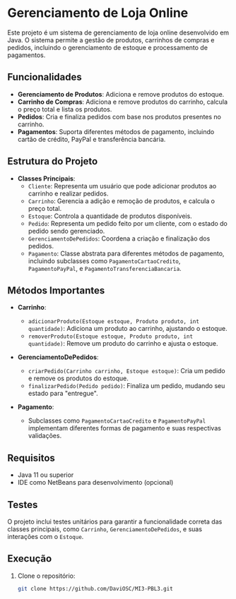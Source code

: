 # Gerenciamento de Loja Online

Este projeto é um sistema de gerenciamento de loja online desenvolvido em Java. O sistema permite a gestão de produtos, carrinhos de compras e pedidos, incluindo o gerenciamento de estoque e processamento de pagamentos.

## Funcionalidades

- **Gerenciamento de Produtos**: Adiciona e remove produtos do estoque.
- **Carrinho de Compras**: Adiciona e remove produtos do carrinho, calcula o preço total e lista os produtos.
- **Pedidos**: Cria e finaliza pedidos com base nos produtos presentes no carrinho.
- **Pagamentos**: Suporta diferentes métodos de pagamento, incluindo cartão de crédito, PayPal e transferência bancária.

## Estrutura do Projeto

- **Classes Principais**:
  - `Cliente`: Representa um usuário que pode adicionar produtos ao carrinho e realizar pedidos.
  - `Carrinho`: Gerencia a adição e remoção de produtos, e calcula o preço total.
  - `Estoque`: Controla a quantidade de produtos disponíveis.
  - `Pedido`: Representa um pedido feito por um cliente, com o estado do pedido sendo gerenciado.
  - `GerenciamentoDePedidos`: Coordena a criação e finalização dos pedidos.
  - `Pagamento`: Classe abstrata para diferentes métodos de pagamento, incluindo subclasses como `PagamentoCartaoCredito`, `PagamentoPayPal`, e `PagamentoTransferenciaBancaria`.

## Métodos Importantes

- **Carrinho**:
  - `adicionarProduto(Estoque estoque, Produto produto, int quantidade)`: Adiciona um produto ao carrinho, ajustando o estoque.
  - `removerProduto(Estoque estoque, Produto produto, int quantidade)`: Remove um produto do carrinho e ajusta o estoque.

- **GerenciamentoDePedidos**:
  - `criarPedido(Carrinho carrinho, Estoque estoque)`: Cria um pedido e remove os produtos do estoque.
  - `finalizarPedido(Pedido pedido)`: Finaliza um pedido, mudando seu estado para "entregue".

- **Pagamento**:
  - Subclasses como `PagamentoCartaoCredito` e `PagamentoPayPal` implementam diferentes formas de pagamento e suas respectivas validações.

## Requisitos

- Java 11 ou superior
- IDE como NetBeans para desenvolvimento (opcional)

## Testes

O projeto inclui testes unitários para garantir a funcionalidade correta das classes principais, como `Carrinho`, `GerenciamentoDePedidos`, e suas interações com o `Estoque`.

## Execução

1. Clone o repositório:
   ```sh
   git clone https://github.com/DaviOSC/MI3-PBL3.git
   
